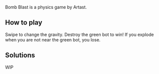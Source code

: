 Bomb Blast is a physics game by Artast.

## How to play
Swipe to change the gravity. Destroy the green bot to win! If you explode when you are not near the green bot, you lose.

## Solutions
WIP